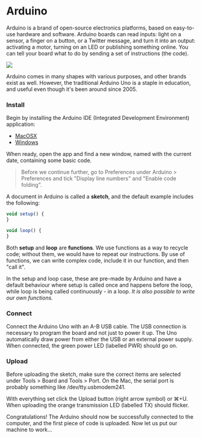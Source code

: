 # Arduino

Arduino is a brand of open-source electronics platforms, based on easy-to-use hardware and software. Arduino boards can read inputs: light on a sensor, a finger on a button, or a Twitter message, and turn it into an output: activating a motor, turning on an LED or publishing something online. You can tell your board what to do by sending a set of instructions \(the code\). 

![](https://upload.wikimedia.org/wikipedia/commons/c/c9/Pinout_of_ARDUINO_Board_and_ATMega328PU.svg)

Arduino comes in many shapes with various purposes, and other brands exist as well. However, the traditional Arduino Uno is a staple in education, and useful even though it's been around since 2005.

### Install

Begin by installing the Arduino IDE \(Integrated Development Environment\)  application:

* [MacOSX](https://www.arduino.cc/en/Guide/MacOSX)
* [Windows](https://www.arduino.cc/en/Guide/Windows)

When ready, open the app and find a new window, named with the current date, containing some basic code.

> Before we continue further, go to Preferences under Arduino &gt; Preferences and tick "Display line numbers" and "Enable code folding".

A document in Arduino is called a **sketch**, and the default example includes the following:

```javascript
void setup() {
}

void loop() {
}
```

Both **setup** and **loop** are **functions**. We use functions as a way to recycle code; without them, we would have to repeat our instructions. By use of functions, we can write complex code, include it in our function, and then "call it".

In the setup and loop case, these are pre-made by Arduino and have a default behaviour where setup is called once and happens before the loop, while loop is being called continuously - in a loop. _It is also possible to write our own functions._

### Connect

Connect the Arduino Uno with an A-B USB cable. The USB connection is necessary to program the board and not just to power it up. The Uno automatically draw power from either the USB or an external power supply. When connected, the green power LED \(labelled PWR\) should go on.

### Upload

Before uploading the sketch, make sure the correct items are selected under Tools &gt; Board and Tools &gt; Port. On the Mac, the serial port is probably something like /dev/tty.usbmodem241.

With everything set click the Upload button \(right arrow symbol\) or ⌘+U. When uploading the orange transmission LED \(labelled TX\) should flicker.

Congratulations! The Arduino should now be successfully connected to the computer, and the first piece of code is uploaded. Now let us put our machine to work…


